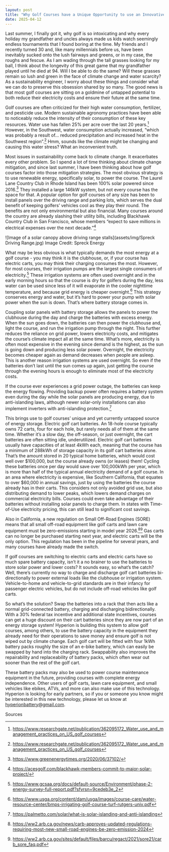 ```yaml
---
layout: post
title: "Why Golf Courses have a Unique Opportunity to use an Innovative Form of Solar Power and Battery Storage"
date: 2025-04-12
---
```


Last summer, I finally got it, why golf is so intoxicating and why every holiday my grandfather and uncles always made us kids watch seemingly endless tournaments that I found boring at the time. My friends and I recently turned 30 and, like many millennials before us, have been inevitably sucked onto the lush fairways and greens, or in my case, the roughs and fescue. As I am wading through the tall grasses looking for my ball, I think about the longevity of this great game that my grandfather played until he died at 94. Will I be able to do the same? Will these grasses remain so lush and green in the face of climate change and water scarcity? As a sustainability engineer, I worry about these things and consider what we can do to preserve this obsession shared by so many. The good news is that most golf courses are sitting on a goldmine of untapped potential to both reduce their electricity costs and ensure their future at the same time.

Golf courses are often criticized for their high water consumption, fertilizer, and pesticide use. Modern sustainable agronomy practices have been able to noticeably reduce the intensity of their consumption of these key resources. Water use has fallen 25% per acre over the last 20 years.[^1] However, in the Southwest, water consumption actually increased, “which was probably a result of… reduced precipitation and increased heat in the Southwest region”.[^1] Hmm, sounds like the climate might be changing and causing this water stress? What an inconvenient truth.

Most issues in sustainability come back to climate change. It exacerbates every other problem. So I spend a lot of time thinking about climate change mitigation, and since last summer, I have been thinking about how golf courses factor into those mitigation strategies. The most obvious strategy is to use renewable energy, specifically solar, to power the course. The Laurel Lane Country Club in Rhode Island has been 100% solar powered since 2016.[^2] They installed a large 146kW system, but not every course has the space for that. A popular option for golf courses of any size has been to install panels over the driving range and parking lots, which serves the dual benefit of keeping golfers’ vehicles cool as they play their round. The benefits are not only environmental but also financial. Many courses around the country are already slashing their utility bills, including Blackhawk Country Club in San Francisco, whose members “expect to save millions in electrical expenses over the next decade.”[^3] 

![Image of a solar canopy above driving range stalls](assets/img/Spreck Driving Range.jpg)
Image Credit: Spreck Energy

What may be less obvious is what typically demands the most energy at a golf course - you may think it is the clubhouse, or, if your course has electric carts, you may think their charging consumes the most. However, for most courses, their irrigation pumps are the largest single consumers of electricity.[^4] These irrigation systems are often used overnight and in the early morning hours so that the course is dry for golfers during the day, less water can be used since less of it will evaporate in the cooler nighttime temperature, and because grid energy is cheaper overnight.[^5] This strategy conserves energy and water, but it’s hard to power your pump with solar power when the sun is down. That’s where battery storage comes in.

Coupling solar panels with battery storage allows the panels to power the clubhouse during the day and charge the batteries with excess energy. When the sun goes down, the batteries can then power the clubhouse and, light the course, and run the irrigation pump through the night. This further reduces the reliance on grid power, lowers electricity costs, and mitigates the course’s climate impact all at the same time. What’s more, electricity is often most expensive in the evening since demand is the highest, as the sun is going down and producing less solar power. Overnight, the electricity becomes cheaper again as demand decreases when people are asleep. This is another reason irrigation systems are used overnight. So even if the batteries don’t last until the sun comes up again, just getting the course through the evening hours is enough to eliminate most of the electricity costs.

If the course ever experiences a grid power outage, the batteries can keep the energy flowing. Providing backup power often requires a battery system even during the day while the solar panels are producing energy, due to anti-islanding laws, although newer solar-only installations can also implement inverters with anti-islanding protection.[^6]

This brings use to golf courses’ unique and yet currently untapped source of energy storage. Electric golf cart batteries. An 18-hole course typically owns 72 carts, four for each hole, but rarely needs all of them at the same time. Whether it’s a slow day, the off-season, or just overnight, the cart batteries are often sitting idle, underutilized. Electric golf cart batteries usually have capacities of at least 4kWh each, meaning that the course has a minimum of 288kWh of storage capacity in its golf cart batteries alone. That’s the amount stored in 20 typical home batteries, which would cost well over $100,000, but the course already owns (or leases) them! Cycling these batteries once per day would save over 100,000kWh per year, which is more than half of the typical annual electricity demand of a golf course. In an area where electricity is expensive, like Southern California, that equates to over $60,000 in annual savings, just by using the batteries the course already has in their carts. This considers not only avoided grid use, but also distributing demand to lower peaks, which lowers demand charges on commercial electricity bills. Courses could even take advantage of their batteries without installing solar panels to charge them. In states with Time-of-Use electricity pricing, this can still lead to significant cost savings. 

Also in California, a new regulation on Small Off-Road Engines (SORE) means that all small off-road equipment like golf carts and lawn care equipment must be zero-emissions starting in model year 2026.[^7][^8] Gas carts can no longer be purchased starting next year, and electric carts will be the only option. This regulation has been in the pipeline for several years, and many courses have already made the switch.

If golf courses are switching to electric carts and electric carts have so much spare battery capacity, isn’t it a no brainer to use the batteries to store solar power and lower costs? It sounds easy, so what’s the catch? Well, there’s currently no way to charge and discharge golf cart batteries bi-directionally to power external loads like the clubhouse or irrigation system. Vehicle-to-home and vehicle-to-grid standards are in their infancy for passenger electric vehicles, but do not include off-road vehicles like golf carts. 

So what’s the solution? Swap the batteries into a rack that then acts like a normal grid-connected battery, charging and discharging bidirectionally. With a 30% federal tax incentive and additional state incentives, courses can get a huge discount on their cart batteries since they are now part of an energy storage system! Hyperion is building this system to allow golf courses, among others, to use the battery capacity in the equipment they already need for their operations to save money and ensure golf is not wiped out by climate change. Each golf cart will be fitted with four 1kWh battery packs roughly the size of an e-bike battery, which can easily be swapped by hand into the charging rack. Swappability also improves the repairability and replaceability of battery packs, which often wear out sooner than the rest of the golf cart. 

These battery packs may also be used to power course maintenance equipment in the future, providing courses with complete energy independence. Other users of golf carts, lawn care equipment, and small vehicles like ebikes, ATVs, and more can also make use of this technology. Hyperion is looking for early partners, so if you or someone you know might be interested in this new technology, please let us know at hyperionbattery@gmail.com.

Sources

[^1]: https://www.researchgate.net/publication/362095172_Water_use_and_management_practices_on_US_golf_courses
[^2]: https://www.greenenergytimes.org/2020/06/37102/ 
[^3]: https://acesgolf.com/blackhawk-members-commit-to-major-solar-project/ 
[^4]: https://www.gcsaa.org/docs/default-source/Environment/phase-2-energy-survey-full-report.pdf?sfvrsn=9cedeb3e_2
[^5]: https://www.usga.org/content/dam/usga/images/course-care/water-resource-center/bmps-irrigating-golf-course-turf-rutgers-univ.pdf
[^6]: https://palmetto.com/solar/what-is-solar-islanding-and-anti-islanding
[^7]: https://ww2.arb.ca.gov/news/carb-approves-updated-regulations-requiring-most-new-small-road-engines-be-zero-emission-2024 
[^8]: https://ww2.arb.ca.gov/sites/default/files/barcu/regact/2021/sore21/carb_sore_faq.pdf
